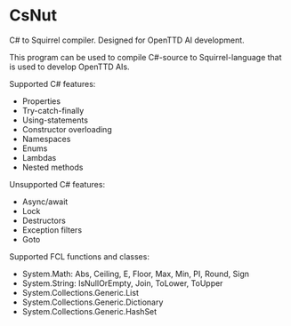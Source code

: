 # CsNut
C# to Squirrel compiler. Designed for OpenTTD AI development.

This program can be used to compile C#-source to Squirrel-language that is used to develop OpenTTD AIs.

Supported C# features:
  * Properties
  * Try-catch-finally
  * Using-statements
  * Constructor overloading
  * Namespaces
  * Enums
  * Lambdas
  * Nested methods

Unsupported C# features:
  * Async/await
  * Lock
  * Destructors
  * Exception filters
  * Goto

Supported FCL functions and classes:
  * System.Math: Abs, Ceiling, E, Floor, Max, Min, PI, Round, Sign
  * System.String: IsNullOrEmpty, Join, ToLower, ToUpper
  * System.Collections.Generic.List
  * System.Collections.Generic.Dictionary
  * System.Collections.Generic.HashSet